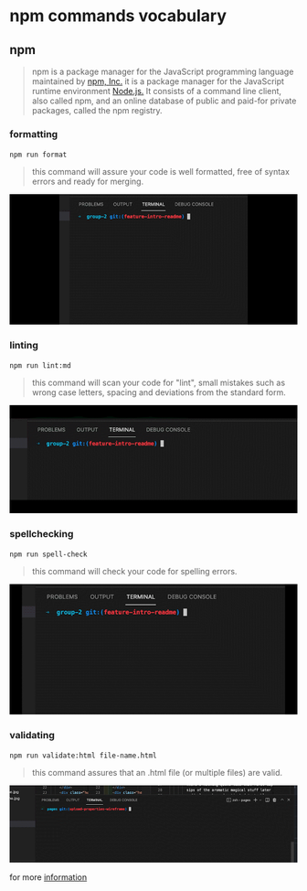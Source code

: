 # npm commands vocabulary

## npm

> npm is a package manager for the JavaScript programming language maintained by
> [npm, Inc.](https://www.npmjs.com) it is a package manager for the JavaScript
> runtime environment [Node.js.](https://nodejs.org/en/npm) It consists of a
> command line client, also called npm, and an online database of public and
> paid-for private packages, called the npm registry.

### formatting

`npm run format`

> this command will assure your code is well formatted, free of syntax errors
> and ready for merging.

![npm run format](https://raw.githubusercontent.com/lab-antwerp-1/home/main/vocabulary/pix/npmformat.gif)

### linting

`npm run lint:md`

> this command will scan your code for "lint", small mistakes such as wrong case
> letters, spacing and deviations from the standard form.

![npm run lint:md](https://raw.githubusercontent.com/lab-antwerp-1/home/main/vocabulary/pix/npmlintmd.gif)

### spellchecking

`npm run spell-check`

> this command will check your code for spelling errors.

![npm run spell-check](https://raw.githubusercontent.com/lab-antwerp-1/home/main/vocabulary/pix/npmspellcheck.gif)

### validating

`npm run validate:html file-name.html`

> this command assures that an .html file (or multiple files) are valid.

![npm run validate:html](https://raw.githubusercontent.com/lab-antwerp-1/home/main/vocabulary/pix/npm-validate.gif)

for more [information](https://www.youtube.com/watch?v=P3aKRdUyr0s)

